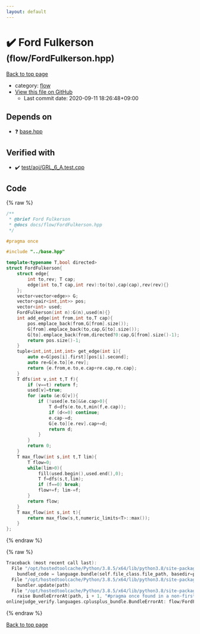 ```yaml
---
layout: default
---
```


<!-- mathjax config similar to math.stackexchange -->
<script type="text/javascript" async
  src="https://cdnjs.cloudflare.com/ajax/libs/mathjax/2.7.5/MathJax.js?config=TeX-MML-AM_CHTML">
</script>
<script type="text/x-mathjax-config">
  MathJax.Hub.Config({
    TeX: { equationNumbers: { autoNumber: "AMS" }},
    tex2jax: {
      inlineMath: [ ['$','$'] ],
      processEscapes: true
    },
    "HTML-CSS": { matchFontHeight: false },
    displayAlign: "left",
    displayIndent: "2em"
  });
</script>

<script type="text/javascript" src="https://cdnjs.cloudflare.com/ajax/libs/jquery/3.4.1/jquery.min.js"></script>
<script src="https://cdn.jsdelivr.net/npm/jquery-balloon-js@1.1.2/jquery.balloon.min.js" integrity="sha256-ZEYs9VrgAeNuPvs15E39OsyOJaIkXEEt10fzxJ20+2I=" crossorigin="anonymous"></script>
<script type="text/javascript" src="../../assets/js/copy-button.js"></script>
<link rel="stylesheet" href="../../assets/css/copy-button.css" />


# :heavy_check_mark: Ford Fulkerson <small>(flow/FordFulkerson.hpp)</small>

<a href="../../index.html">Back to top page</a>

* category: <a href="../../index.html#cff5497121104c2b8e0cb41ed2083a9b">flow</a>
* <a href="{{ site.github.repository_url }}/blob/master/flow/FordFulkerson.hpp">View this file on GitHub</a>
    - Last commit date: 2020-09-11 18:26:48+09:00




## Depends on

* :question: <a href="../base.hpp.html">base.hpp</a>


## Verified with

* :heavy_check_mark: <a href="../../verify/test/aoj/GRL_6_A.test.cpp.html">test/aoj/GRL_6_A.test.cpp</a>


## Code

<a id="unbundled"></a>
{% raw %}
```cpp
/**
 * @brief Ford Fulkerson
 * @docs docs/flow/FordFulkerson.hpp
 */

#pragma once

#include "../base.hpp"

template<typename T,bool directed>
struct FordFulkerson{
    struct edge{
        int to,rev; T cap;
        edge(int to,T cap,int rev):to(to),cap(cap),rev(rev){}
    };
    vector<vector<edge>> G;
    vector<pair<int,int>> pos;
    vector<int> used;
    FordFulkerson(int n):G(n),used(n){}
    int add_edge(int from,int to,T cap){
        pos.emplace_back(from,G[from].size());
        G[from].emplace_back(to,cap,G[to].size());
        G[to].emplace_back(from,directed?0:cap,G[from].size()-1);
        return pos.size()-1;
    }
    tuple<int,int,int,int> get_edge(int i){
        auto e=G[pos[i].first][pos[i].second];
        auto re=G[e.to][e.rev];
        return {e.from,e.to,e.cap+re.cap,re.cap};
    }
    T dfs(int v,int t,T f){
        if (v==t) return f;
        used[v]=true;
        for (auto &e:G[v]){
            if (!used[e.to]&&e.cap>0){
                T d=dfs(e.to,t,min(f,e.cap));
                if (d<=0) continue;
                e.cap-=d;
                G[e.to][e.rev].cap+=d;
                return d;
            }
        }
        return 0;
    }
    T max_flow(int s,int t,T lim){
        T flow=0;
        while(lim>0){
            fill(used.begin(),used.end(),0);
            T f=dfs(s,t,lim);
            if (f==0) break;
            flow+=f; lim-=f;
        }
        return flow;
    }
    T max_flow(int s,int t){
        return max_flow(s,t,numeric_limits<T>::max());
    }
};
```
{% endraw %}

<a id="bundled"></a>
{% raw %}
```cpp
Traceback (most recent call last):
  File "/opt/hostedtoolcache/Python/3.8.5/x64/lib/python3.8/site-packages/onlinejudge_verify/docs.py", line 349, in write_contents
    bundled_code = language.bundle(self.file_class.file_path, basedir=pathlib.Path.cwd())
  File "/opt/hostedtoolcache/Python/3.8.5/x64/lib/python3.8/site-packages/onlinejudge_verify/languages/cplusplus.py", line 185, in bundle
    bundler.update(path)
  File "/opt/hostedtoolcache/Python/3.8.5/x64/lib/python3.8/site-packages/onlinejudge_verify/languages/cplusplus_bundle.py", line 310, in update
    raise BundleErrorAt(path, i + 1, "#pragma once found in a non-first line")
onlinejudge_verify.languages.cplusplus_bundle.BundleErrorAt: flow/FordFulkerson.hpp: line 6: #pragma once found in a non-first line

```
{% endraw %}

<a href="../../index.html">Back to top page</a>

